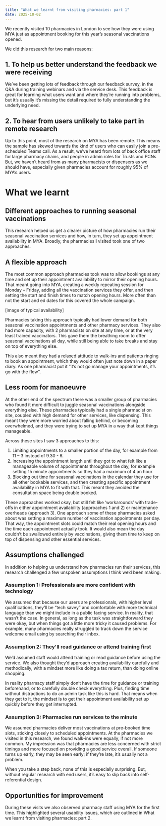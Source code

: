 ```yaml
---
title: "What we learnt from visiting pharmacies: part 1"
date: 2025-10-02
---
```


We recently visited 10 pharmacies in London to see how they were using MYA just as appointment booking for this year’s seasonal vaccinations opened. 

We did this research for two main reasons: 

## 1. To help us better understand the feedback we were receiving 
We’ve been getting lots of feedback through our feedback survey, in the Q&A during training webinars and via the service desk. This feedback is great for learning what users want and where they’re running into problems, but it’s usually it’s missing the detail required to fully understanding the underlying need. 

## 2. To hear from users unlikely to take part in remote research 
Up to this point, most of the research on MYA has been remote. This means the sample has skewed towards the kind of users who can easily join a pre-scheduled Teams call. As a result, we’ve heard from lots of back office staff for large pharmacy chains, and people in admin roles for Trusts and PCNs. But, we haven’t heard from as many pharmacists or dispensers as we should have, especially given pharmacies account for roughly 95% of MYA’s users.  

# What we learnt 

## Different approaches to running seasonal vaccinations
This research helped us get a clearer picture of how pharmacies run their seasonal vaccination services and how, in turn, they set up appointment availability in MYA. Broadly, the pharmacies I visited took one of two approaches. 

## A flexible approach 
The most common approach pharmacies took was to allow bookings at any time and set up their appointment availability to mirror their opening hours. That meant going into MYA, creating a weekly repeating session for Monday – Friday, adding all the vaccination services they offer, and then setting the start and finish times to match opening hours. More often than not the start and ed dates for this covered the whole campaign.  

[image of typical availability] 

Pharmacies taking this approach typically had lower demand for both seasonal vaccination appointments and other pharmacy services. They also had more capacity, with 2 pharmacists on site at any time, or at the very least trained vaccinators. This gave them the breathing room to offer seasonal vaccinations all day, while still being able to take breaks and stay on top of everything else. 

This also meant they had a relaxed attitude to walk-ins and patients ringing to book an appointment, which they would often just note down in a paper diary. As one pharmacist put it “it’s not go manage your appointments, it’s go with the flow”. 

## Less room for manoeuvre 
At the other end of the spectrum there was a smaller group of pharmacies who found it more difficult to juggle seasonal vaccinations alongside everything else.  These pharmacies typically had a single pharmacist on site, coupled with high demand for other services, like dispensing. This meant they were more worried about falling behind, or becoming overwhelmed, and they were trying to set up MYA in a way that kept things manageable.  

Across these sites I saw 3 approaches to this: 
1. Limiting appointments to a smaller portion of the day, for example from 11 – 3 instead of 9.30 - 6.  
2. Increasing the appointment length until they got to what felt like a manageable volume of appointments throughout the day, for example setting 15 minute appointments so they had a maximum of 4 an hour
3. Blocking out time for seasonal vaccinations in the calendar they use for all other bookable services, and then creating specific appointment availability in MYA to fit with that. This meant they avoided the consultation space being double booked. 

These approaches worked okay, but still felt like ‘workarounds’ with trade-offs in either appointment availability (approaches 1 and 2) or maintenance overheads (approach 3). One approach some of these pharmacies asked about was setting a maximum number of vaccination appointments per day. That way, the appointment slots could match their real opening hours and the time each appointment actually took. It would also mean the day couldn’t be swallowed entirely by vaccinations, giving them time to keep on top of dispensing and other essential services. 

## Assumptions challenged
In addition to helping us understand how pharmacies run their services, this research challenged a few unspoken assumptions I think we’d been making.  

### Assumption 1: Professionals are more confident with technology 
We assumed that because our users are professionals, with higher level qualifications, they’ll be “tech savvy” and comfortable with more technical language than we might include in a public facing service. In reality, that wasn’t the case. In general, as long as the task was straightforward they were okay, but when things got a little more tricky it caused problems. For example, many pharmacies really struggled to track down the service welcome email using by searching their inbox. 

### Assumption 2: They'll read guidance or attend training first 
We’d assumed staff would attend training or read guidance before using the service. We also thought they’d approach creating availability carefully and methodically, with a mindset more like doing a tax return, than doing online shopping. 

In reality pharmacy staff simply don’t have the time for guidance or training beforehand, or to carefully double check everything. Plus, finding time without distractions to do an admin task like this is hard. That means when they get to it, the mindset is to get their appointment availability set up quickly before they get interrupted. 

### Assumption 3: Pharmacies run services to the minute 
We assumed pharmacies deliver most vaccinations at pre-booked time slots, sticking closely to scheduled appointments. At the pharmacies we visited in this research, we found walk-ins were equally, if not more common. My impression was that pharmacies are less concerned with strict timings and more focused on providing a good service overall. If someone turns up early, they may be seen early; if they’re late, it’s usually not a problem. 

When you take a step back, none of this is especially surprising. But, without regular research with end users, it’s easy to slip back into self-referential design. 

## Opportunities for improvement
During these visits we also observed pharmacy staff using MYA for the first time. This highlighted several usability issues, which are outlined in What we learnt from visiting pharmacies: part 2.
